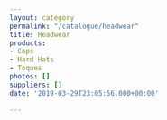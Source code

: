 ```yaml
---
layout: category
permalink: "/catalogue/headwear"
title: Headwear
products:
- Caps
- Hard Hats
- Toques
photos: []
suppliers: []
date: '2019-03-29T23:05:56.000+00:00'

---
```

